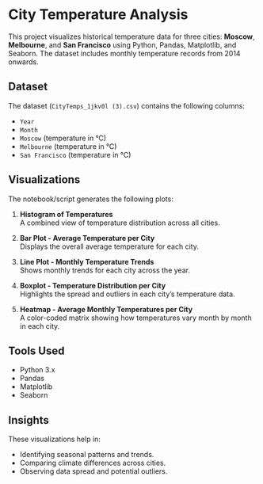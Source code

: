 #  City Temperature Analysis

This project visualizes historical temperature data for three cities: **Moscow**, **Melbourne**, and **San Francisco** using Python, Pandas, Matplotlib, and Seaborn. The dataset includes monthly temperature records from 2014 onwards.

##  Dataset

The dataset (`CityTemps_1jkv0l (3).csv`) contains the following columns:
- `Year`
- `Month`
- `Moscow` (temperature in °C)
- `Melbourne` (temperature in °C)
- `San Francisco` (temperature in °C)

##  Visualizations

The notebook/script generates the following plots:

1. **Histogram of Temperatures**  
   A combined view of temperature distribution across all cities.

2. **Bar Plot - Average Temperature per City**  
   Displays the overall average temperature for each city.

3. **Line Plot - Monthly Temperature Trends**  
   Shows monthly trends for each city across the year.

4. **Boxplot - Temperature Distribution per City**  
   Highlights the spread and outliers in each city’s temperature data.

5. **Heatmap - Average Monthly Temperatures per City**  
   A color-coded matrix showing how temperatures vary month by month in each city.

##  Tools Used

- Python 3.x
- Pandas
- Matplotlib
- Seaborn

##  Insights

These visualizations help in:
- Identifying seasonal patterns and trends.
- Comparing climate differences across cities.
- Observing data spread and potential outliers.
